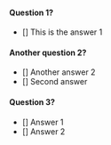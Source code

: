 #### Question 1?
- [] This is the answer 1

#### Another question 2?
- [] Another answer 2
- [] Second answer

#### Question 3?
- [] Answer 1
- [] Answer 2
